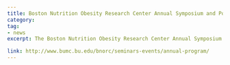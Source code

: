 ```yaml
---
title: Boston Nutrition Obesity Research Center Annual Symposium and Poster Session 2017
category: 
tag: 
- news
excerpt: The Boston Nutrition Obesity Research Center Annual Symposium and Poster Session will be on July 10, 2017. Speakers include Graham A. Colditz, James O. Hill, and Rudolph L. Leibel. 

link: http://www.bumc.bu.edu/bnorc/seminars-events/annual-program/
---
```

